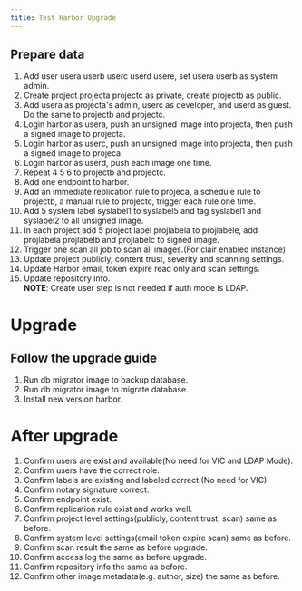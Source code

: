 ```yaml
---
title: Test Harbor Upgrade
---
```


## Prepare data  
1. Add user usera userb userc userd usere, set usera userb as system admin.  
2. Create project projecta projectc as private, create projectb as public.  
3. Add usera as projecta's admin, userc as developer, and userd as guest. Do the same to projectb and projectc.  
4. Login harbor as usera, push an unsigned image into projecta, then push a signed image to projecta. 
5. Login harbor as userc, push an unsigned image into projecta, then push a signed image to projeca.
6. Login harbor as userd, push each image one time.   
7. Repeat 4 5 6 to projectb and projectc.
8. Add one endpoint to harbor.  
9. Add an immediate replication rule to projeca, a schedule rule to projectb, a manual rule to projectc, trigger each rule one time.  
10. Add 5 system label syslabel1 to syslabel5 and tag syslabel1 and syslabel2 to all unsigned image.    
11. In each project add 5 project label projlabela to projlabele, add projlabela projlabelb and projlabelc to signed image. 
12. Trigger one scan all job to scan all images.(For clair enabled instance)  
13. Update project publicly, content trust, severity and scanning settings.
14. Update Harbor email, token expire read only and scan settings.  
15. Update repository info.   
**NOTE**: Create user step is not needed if auth mode is LDAP.  

# Upgrade

## Follow the upgrade guide  
1. Run db migrator image to backup database.
2. Run db migrator image to migrate database.
3. Install new version harbor.

# After upgrade  
  
1. Confirm users are exist and available(No need for VIC and LDAP Mode).  
2. Confirm users have the correct role.  
3. Confirm labels are existing and labeled correct.(No need for VIC)  
4. Confirm notary signature correct.  
5. Confirm endpoint exist.  
6. Confirm replication rule exist and works well.  
7. Confirm project level settings(publicly, content trust, scan) same as before.  
8. Confirm system level settings(email token expire scan) same as before.  
9. Confirm scan result the same as before upgrade.  
10. Confirm access log the same as before upgrade.  
11. Confirm repository info the same as before.  
12. Confirm other image metadata(e.g. author, size) the same as before. 